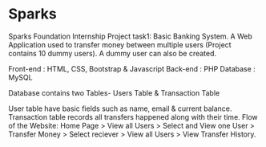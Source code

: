 # Sparks
Sparks Foundation Internship Project task1: Basic Banking System.
A Web Application used to transfer money between multiple users 
(Project contains 10 dummy users). 
A dummy user can also be created.

Front-end : HTML, CSS, Bootstrap & Javascript 
Back-end : PHP Database : MySQL

Database contains two Tables- Users Table & Transaction Table

User table have basic fields such as name, email & current balance.
Transaction table records all transfers happened along with their time.
Flow of the Website: Home Page > View all Users > Select and View one User > Transfer Money > Select reciever > View all Users > View Transfer History.

